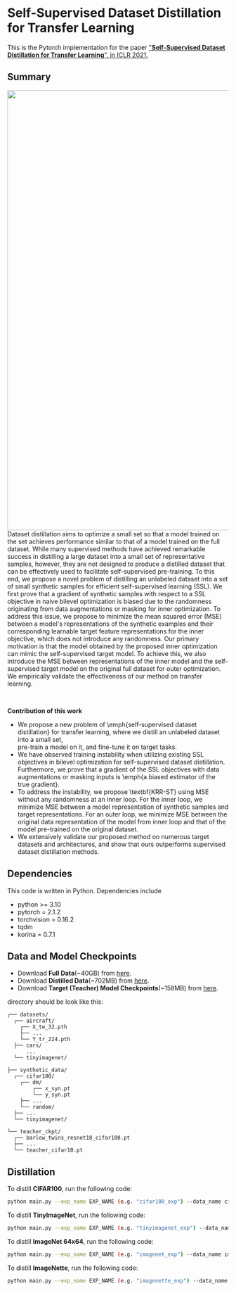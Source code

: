 # Self-Supervised Dataset Distillation for Transfer Learning
This is the Pytorch implementation for the paper ["**Self-Supervised Dataset Distillation for Transfer Learning**", in ICLR 2021.](https://openreview.net/forum?id=h57gkDO2Yg)

## Summary
<img align="middle" width="1000" src="https://github.com/db-Lee/selfsup_dd/blob/main/assets/concept.png">
Dataset distillation aims to optimize a small set so that a model trained on the set achieves performance similar to that of a model trained on the full dataset. While many supervised methods have achieved remarkable success in distilling a large dataset into a small set of representative samples, however, they are not designed to produce a distilled dataset that can be effectively used to facilitate self-supervised pre-training. To this end, we propose a novel problem of distilling an unlabeled dataset into a set of small synthetic samples for efficient self-supervised learning (SSL). We first prove that a gradient of synthetic samples with respect to a SSL objective in naive bilevel optimization is biased due to the randomness originating from data augmentations or masking for inner optimization. To address this issue, we propose to minimize the mean squared error (MSE) between a model's representations of the synthetic examples and their corresponding learnable target feature representations for the inner objective, which does not introduce any randomness. Our primary motivation is that the model obtained by the proposed inner optimization can mimic the self-supervised target model. To achieve this, we also introduce the MSE between representations of the inner model and the self-supervised target model on the original full dataset for outer optimization. We empirically validate the effectiveness of our method on transfer learning.

&nbsp;

__Contribution of this work__
- We propose a new problem of \emph{self-supervised dataset distillation} for transfer learning, where we distill an unlabeled dataset into a small set,  
    pre-train a model on it, and fine-tune it on target tasks. 
- We have observed training instability when utilizing existing SSL objectives in bilevel optimization for self-supervised dataset distillation. Furthermore, we prove that a gradient of the SSL objectives with data augmentations or masking inputs is \emph{a biased estimator of the true gradient}.
- To address the instability, we propose \textbf{KRR-ST} using MSE without any randomness at an inner loop. For the inner loop, we minimize MSE between a model representation of synthetic samples and target representations. For an outer loop, we minimize MSE between the original data representation of the model from inner loop and that of the model pre-trained on the original dataset. 
- We extensively validate our proposed method on numerous target datasets and architectures, and show that ours outperforms supervised dataset distillation methods.

## Dependencies
This code is written in Python. Dependencies include
* python >= 3.10
* pytorch = 2.1.2
* torchvision = 0.16.2
* tqdm
* korina = 0.7.1

## Data and Model Checkpoints
* Download **Full Data**(~40GB) from [here](https://drive.google.com/file/d/1P0zwURUbVsqoVgIRcIZXGAtGrkRvGvH0/view?usp=sharing). 
* Download **Distilled Data**(~702MB) from [here](https://drive.google.com/file/d/1paWuWkSKB8B-l0HVDwsF9gE2IPs4zBcE/view?usp=sharing).
* Download **Target (Teacher) Model Checkpoints**(~158MB) from [here](https://drive.google.com/file/d/1IuN4rhlB5UuJX_jrbVIWEBXo10QWHPBE/view?usp=sharing).

directory should be look like this:
```shell
┌── datasets/
  ┌── aircraft/
    ┌── X_te_32.pth
    ├── ...
    └── Y_tr_224.pth
  ├── cars/
      ...
  └── tinyimagenet/
  
├── synthetic_data/
  ┌── cifar100/
    ┌── dm/
        ┌── x_syn.pt
        └── y_syn.pt
    ├── ...
    └── random/
  ├── ...
  └── tinyimagenet/

└── teacher_ckpt/
  ┌── barlow_twins_resnet18_cifar100.pt
  ├── ...
  └── teacher_cifar10.pt
```

## Distillation
To distill **CIFAR100**, run the following code:
```bash
python main.py --exp_name EXP_NAME (e.g. "cifar100_exp") --data_name cifar100 --outer_lr 1e-3
```

To distill **TinyImageNet**, run the following code:
```bash
python main.py --exp_name EXP_NAME (e.g. "tinyimagenet_exp") --data_name tinyimagenet --outer_lr 1e-5
```

To distill **ImageNet 64x64**, run the following code:
```bash
python main.py --exp_name EXP_NAME (e.g. "imagenet_exp") --data_name imagenet --outer_lr 1e-5
```

To distill **ImageNette**, run the following code:
```bash
python main.py --exp_name EXP_NAME (e.g. "imagenette_exp") --data_name imagenette --outer_lr 1e-5
```
